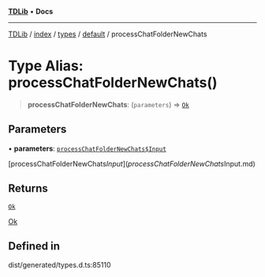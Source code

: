 [**TDLib**](../../../../../../README.md) • **Docs**

***

[TDLib](../../../../../../modules.md) / [index](../../../../../README.md) / [types](../../../README.md) / [default](../README.md) / processChatFolderNewChats

# Type Alias: processChatFolderNewChats()

> **processChatFolderNewChats**: (`parameters`) => [`Ok`](Ok.md)

## Parameters

• **parameters**: [`processChatFolderNewChats$Input`](processChatFolderNewChats$Input.md)

[processChatFolderNewChats$Input](processChatFolderNewChats$Input.md)

## Returns

[`Ok`](Ok.md)

[Ok](Ok.md)

## Defined in

dist/generated/types.d.ts:85110
